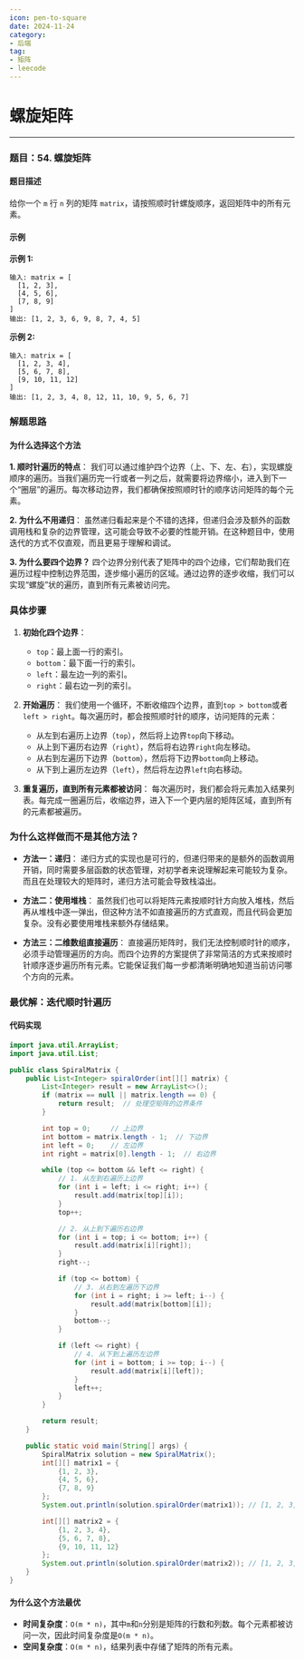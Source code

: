 ```yaml
---
icon: pen-to-square
date: 2024-11-24
category:
- 后端
tag:
- 矩阵
- leecode
---
```

# 螺旋矩阵
---

### 题目：54. 螺旋矩阵

#### 题目描述
给你一个 `m` 行 `n` 列的矩阵 `matrix`，请按照顺时针螺旋顺序，返回矩阵中的所有元素。

#### 示例

**示例 1:**
```
输入: matrix = [
  [1, 2, 3],
  [4, 5, 6],
  [7, 8, 9]
]
输出: [1, 2, 3, 6, 9, 8, 7, 4, 5]
```

**示例 2:**
```
输入: matrix = [
  [1, 2, 3, 4],
  [5, 6, 7, 8],
  [9, 10, 11, 12]
]
输出: [1, 2, 3, 4, 8, 12, 11, 10, 9, 5, 6, 7]
```

### 解题思路

#### 为什么选择这个方法

**1. 顺时针遍历的特点**：
我们可以通过维护四个边界（上、下、左、右），实现螺旋顺序的遍历。当我们遍历完一行或者一列之后，就需要将边界缩小，进入到下一个“圈层”的遍历。每次移动边界，我们都确保按照顺时针的顺序访问矩阵的每个元素。

**2. 为什么不用递归**：
虽然递归看起来是个不错的选择，但递归会涉及额外的函数调用栈和复杂的边界管理，这可能会导致不必要的性能开销。在这种题目中，使用迭代的方式不仅直观，而且更易于理解和调试。

**3. 为什么要四个边界？**
四个边界分别代表了矩阵中的四个边缘，它们帮助我们在遍历过程中控制边界范围，逐步缩小遍历的区域。通过边界的逐步收缩，我们可以实现“螺旋”状的遍历，直到所有元素被访问完。

### 具体步骤

1. **初始化四个边界**：
    - `top`：最上面一行的索引。
    - `bottom`：最下面一行的索引。
    - `left`：最左边一列的索引。
    - `right`：最右边一列的索引。

2. **开始遍历**：
   我们使用一个循环，不断收缩四个边界，直到`top > bottom`或者`left > right`。每次遍历时，都会按照顺时针的顺序，访问矩阵的元素：

    - 从左到右遍历上边界（`top`），然后将上边界`top`向下移动。
    - 从上到下遍历右边界（`right`），然后将右边界`right`向左移动。
    - 从右到左遍历下边界（`bottom`），然后将下边界`bottom`向上移动。
    - 从下到上遍历左边界（`left`），然后将左边界`left`向右移动。

3. **重复遍历，直到所有元素都被访问**：
   每次遍历时，我们都会将元素加入结果列表。每完成一圈遍历后，收缩边界，进入下一个更内层的矩阵区域，直到所有的元素都被遍历。

### 为什么这样做而不是其他方法？

- **方法一：递归**：
  递归方式的实现也是可行的，但递归带来的是额外的函数调用开销，同时需要多层函数的状态管理，对初学者来说理解起来可能较为复杂。而且在处理较大的矩阵时，递归方法可能会导致栈溢出。

- **方法二：使用堆栈**：
  虽然我们也可以将矩阵元素按顺时针方向放入堆栈，然后再从堆栈中逐一弹出，但这种方法不如直接遍历的方式直观，而且代码会更加复杂。没有必要使用堆栈来额外存储结果。

- **方法三：二维数组直接遍历**：
  直接遍历矩阵时，我们无法控制顺时针的顺序，必须手动管理遍历的方向。而四个边界的方案提供了非常简洁的方式来按顺时针顺序逐步遍历所有元素。它能保证我们每一步都清晰明确地知道当前访问哪个方向的元素。

### 最优解：迭代顺时针遍历

#### 代码实现

```java
import java.util.ArrayList;
import java.util.List;

public class SpiralMatrix {
    public List<Integer> spiralOrder(int[][] matrix) {
        List<Integer> result = new ArrayList<>();
        if (matrix == null || matrix.length == 0) {
            return result;  // 处理空矩阵的边界条件
        }

        int top = 0;     // 上边界
        int bottom = matrix.length - 1;  // 下边界
        int left = 0;    // 左边界
        int right = matrix[0].length - 1;  // 右边界

        while (top <= bottom && left <= right) {
            // 1. 从左到右遍历上边界
            for (int i = left; i <= right; i++) {
                result.add(matrix[top][i]);
            }
            top++;

            // 2. 从上到下遍历右边界
            for (int i = top; i <= bottom; i++) {
                result.add(matrix[i][right]);
            }
            right--;

            if (top <= bottom) {
                // 3. 从右到左遍历下边界
                for (int i = right; i >= left; i--) {
                    result.add(matrix[bottom][i]);
                }
                bottom--;
            }

            if (left <= right) {
                // 4. 从下到上遍历左边界
                for (int i = bottom; i >= top; i--) {
                    result.add(matrix[i][left]);
                }
                left++;
            }
        }

        return result;
    }

    public static void main(String[] args) {
        SpiralMatrix solution = new SpiralMatrix();
        int[][] matrix1 = {
            {1, 2, 3},
            {4, 5, 6},
            {7, 8, 9}
        };
        System.out.println(solution.spiralOrder(matrix1)); // [1, 2, 3, 6, 9, 8, 7, 4, 5]

        int[][] matrix2 = {
            {1, 2, 3, 4},
            {5, 6, 7, 8},
            {9, 10, 11, 12}
        };
        System.out.println(solution.spiralOrder(matrix2)); // [1, 2, 3, 4, 8, 12, 11, 10, 9, 5, 6, 7]
    }
}
```

#### 为什么这个方法最优

- **时间复杂度**：`O(m * n)`，其中`m`和`n`分别是矩阵的行数和列数。每个元素都被访问一次，因此时间复杂度是`O(m * n)`。
- **空间复杂度**：`O(m * n)`，结果列表中存储了矩阵的所有元素。

